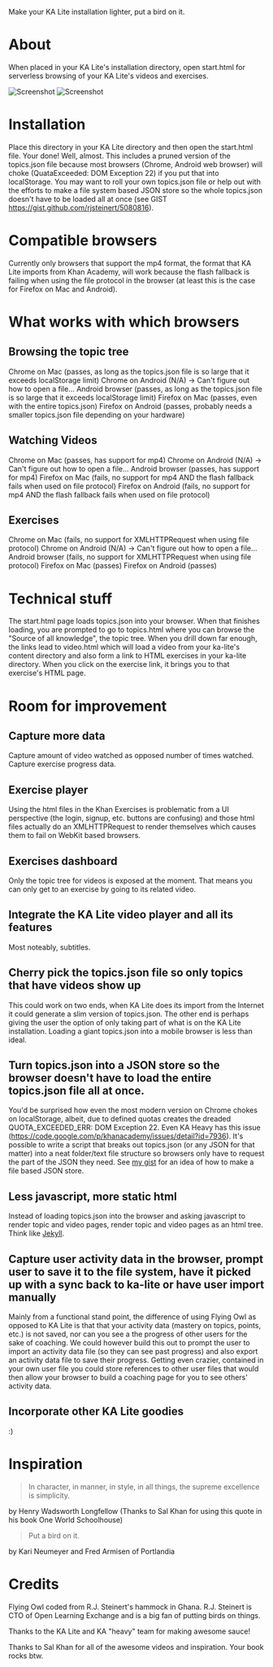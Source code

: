 Make your KA Lite installation lighter, put a bird on it.

# About
When placed in your KA Lite's installation directory, open start.html for serverless browsing of your KA Lite's videos and exercises. 

![Screenshot](https://raw.github.com/open-learning-exchange/Flying-Owl/master/screenshot_1.png)
![Screenshot](https://raw.github.com/open-learning-exchange/Flying-Owl/master/screenshot_2.png)

# Installation
Place this directory in your KA Lite directory and then open the start.html file. Your done! Well, almost.  This includes a pruned version of the topics.json file because most browsers (Chrome, Android web browser) will choke (QuataExceeded: DOM Exception 22) if you put that into localStorage. You may want to roll your own topics.json file or help out with the efforts to make a file system based JSON store so the whole topics.json doesn't have to be loaded all at once (see GIST https://gist.github.com/rjsteinert/5080816). 

# Compatible browsers
Currently only browsers that support the mp4 format, the format that KA Lite imports from Khan Academy, will work because the flash fallback is failing when using the file protocol in the browser (at least this is the case for Firefox on Mac and Android).  

# What works with which browsers

## Browsing the topic tree
Chrome on Mac (passes, as long as the topics.json file is so large that it exceeds localStorage limit)
Chrome on Android (N/A) -> Can't figure out how to open a file...
Android browser (passes, as long as the topics.json file is so large that it exceeds localStorage limit)
Firefox on Mac (passes, even with the entire topics.json)
Firefox on Android (passes, probably needs a smaller topics.json file depending on your hardware)

## Watching Videos
Chrome on Mac (passes, has support for mp4)
Chrome on Android (N/A) -> Can't figure out how to open a file...
Android browser (passes, has support for mp4)
Firefox on Mac (fails, no support for mp4 AND the flash fallback fails when used on file protocol)
Firefox on Android (fails, no support for mp4 AND the flash fallback fails when used on file protocol)

## Exercises
Chrome on Mac (fails, no support for XMLHTTPRequest when using file protocol)
Chrome on Android (N/A) -> Can't figure out how to open a file...
Android browser (fails, no support for XMLHTTPRequest when using file protocol)
Firefox on Mac (passes)
Firefox on Android (passes)

# Technical stuff
The start.html page loads topics.json into your browser.  When that finishes loading, you are prompted to go to topics.html where you can browse the "Source of all knowledge", the topic tree.  When you drill down far enough, the links lead to video.html which will load a video from your ka-lite's content directory and also form a link to HTML exercises in your ka-lite directory.  When you click on the exercise link, it brings you to that exercise's HTML page.

# Room for improvement

## Capture more data
Capture amount of video watched as opposed number of times watched.  Capture exercise progress data.

## Exercise player
Using the html files in the Khan Exercises is problematic from a UI perspective (the login, signup, etc. buttons are confusing) and those html files actually do an XMLHTTPRequest to render themselves which causes them to fail on WebKit based browsers.

## Exercises dashboard
Only the topic tree for videos is exposed at the moment. That means you can only get to an exercise by going to its related video.

## Integrate the KA Lite video player and all its features
Most noteably, subtitles.  

## Cherry pick the topics.json file so only topics that have videos show up
This could work on two ends, when KA Lite does its import from the Internet it could generate a slim version of topics.json.  The other end is perhaps giving the user the option of only taking part of what is on the KA Lite installation. Loading a giant topics.json into a mobile browser is less than ideal.

## Turn topics.json into a JSON store so the browser doesn't have to load the entire topics.json file all at once.
You'd be surprised how even the most modern version on Chrome chokes on localStorage, albeit, due to defined quotas creates the dreaded QUOTA_EXCEEDED_ERR: DOM Exception 22.  Even KA Heavy has this issue (https://code.google.com/p/khanacademy/issues/detail?id=7936).  It's possible to write a script that breaks out topics.json (or any JSON for that matter) into a neat folder/text file structure so browsers only have to request the part of the JSON they need.  See  [my gist](https://gist.github.com/rjsteinert/5080816) for an idea of how to make a file based JSON store.

## Less javascript, more static html
Instead of loading topics.json into the browser and asking javascript to render topic and video pages, render topic and video pages as an html tree. Think like [Jekyll](https://github.com/mojombo/jekyll).

## Capture user activity data in the browser, prompt user to save it to the file system, have it picked up with a sync back to ka-lite or have user import manually
Mainly from a functional stand point, the difference of using Flying Owl as opposed to KA Lite is that that your activity data (mastery on topics, points, etc.) is not saved, nor can you see a the progress of other users for the sake of coaching. We could however build this out to prompt the user to import an activity data file (so they can see past progress) and also export an activity data file to save their progress.  Getting even crazier, contained in your own user file you could store references to other user files that would then allow your browser to build a coaching page for you to see others' activity data. 

## Incorporate other KA Lite goodies
:)

# Inspiration
> In character, in manner, in style, in all things, the supreme excellence is simplicity.

by Henry Wadsworth Longfellow (Thanks to Sal Khan for using this quote in his book One World Schoolhouse) 

> Put a bird on it.

by Kari Neumeyer and Fred Armisen of Portlandia


# Credits
Flying Owl coded from R.J. Steinert's hammock in Ghana.  R.J. Steinert is CTO of Open Learning Exchange and is a big fan of putting birds on things.

Thanks to the KA Lite and KA "heavy" team for making awesome sauce!

Thanks to Sal Khan for all of the awesome videos and inspiration. Your book rocks btw.

